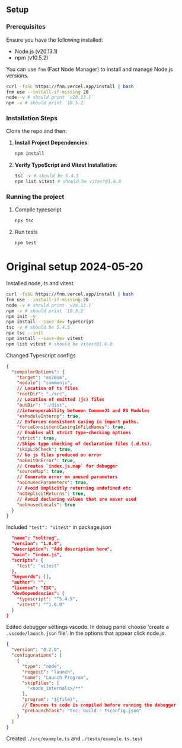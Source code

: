 ## Setup

### Prerequisites

Ensure you have the following installed:
- Node.js (v20.13.1)
- npm (v10.5.2)

You can use `fnm` (Fast Node Manager) to install and manage Node.js versions.

```bash
curl -fsSL https://fnm.vercel.app/install | bash
fnm use --install-if-missing 20
node -v # should print `v20.13.1`
npm -v # should print `10.5.2`
```

### Installation Steps

Clone the repo and then:

1. **Install Project Dependencies**:
    ```bash
    npm install
    ```

2. **Verify TypeScript and Vitest Installation**:
    ```bash
    tsc -v # should be 5.4.5
    npm list vitest # should be vitest@1.6.0
    ```

### Running the project

1. Compile typescript
    ```bash
    npx tsc
    ```

2. Run tests
    ```bash
    npm test
    ```

# Original setup 2024-05-20

Installed node, ts and vitest
```bash
curl -fsSL https://fnm.vercel.app/install | bash
fnm use --install-if-missing 20
node -v # should print `v20.13.1`
npm -v # should print `10.5.2`
npm init -y
npm install --save-dev typescript
tsc -v # should be 5.4.5
npx tsc --init
npm install --save-dev vitest
npm list vitest # should be vitest@1.6.0
```

Changed Typescript configs
```json
{
  "compilerOptions": {
    "target": "es2016",
    "module": "commonjs",
    // Location of ts files
    "rootDir": "./src",
    // Location of emitted (js) files
    "outDir": "./dist",
    //interoperability between CommonJS and ES Modules
    "esModuleInterop": true, 
    // Enforces consistent casing in import paths.
    "forceConsistentCasingInFileNames": true,  
    // Enables all strict type-checking options
    "strict": true,
    //Skips type checking of declaration files (.d.ts).
    "skipLibCheck": true,
    // No js files produced on error
    "noEmitOnError": true,
    // Creates `index.js.map` for debugger
    "sourceMap": true,
    // Generate error on unused parameters
    "noUnusedParameters": true,
    // Avoid implicitly returning undefined etc
    "noImplicitReturns": true,
    // Avoid declaring values that are never used
    "noUnusedLocals": true
  }
}
```

Included `"test": "vitest"` in package.json
```json
  "name": "soltrug",
  "version": "1.0.0",
  "description": "Add description here",
  "main": "index.js",
  "scripts": {
    "test": "vitest"
  },
  "keywords": [],
  "author": "",
  "license": "ISC",
  "devDependencies": {
    "typescript": "^5.4.5",
    "vitest": "^1.6.0"
  }
}
```

Edited debugger settings vscode. In debug panel choose 'create a `.vscode/launch.json` file'. In the options that appear click node.js.
```json
{
  "version": "0.2.0",
  "configurations": [
    {
      "type": "node",
      "request": "launch",
      "name": "Launch Program",
      "skipFiles": [
        "<node_internals>/**"
      ],
      "program": "${file}",
      // Ensures ts code is compiled before running the debugger
      "preLaunchTask": "tsc: build - tsconfig.json"
    }
  ]
}
```

Created `./src/example.ts` and `./tests/example.ts.test` 


